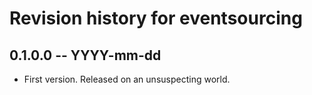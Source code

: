 # Revision history for eventsourcing

## 0.1.0.0 -- YYYY-mm-dd

* First version. Released on an unsuspecting world.
